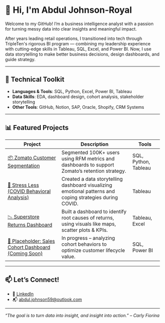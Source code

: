 # 👋 Hi, I'm Abdul Johnson-Royal

Welcome to my GitHub! I’m a business intelligence analyst with a passion for turning messy data into clear insights and meaningful impact.

After years leading retail operations, I transitioned into tech through TripleTen's rigorous BI program — combining my leadership experience with cutting-edge skills in Tableau, SQL, Excel, and Power BI. Now, I use data storytelling to make better business decisions, design dashboards, and guide strategy.

---

## 🧰 Technical Toolkit

- **Languages & Tools**: SQL, Python, Excel, Power BI, Tableau
- **Data Skills**: EDA, dashboard design, cohort analysis, stakeholder storytelling
- **Other Tools**: GitHub, Notion, SAP, Oracle, Shopify, CRM Systems

---

## 📊 Featured Projects

| Project | Description | Tools |
|--------|-------------|--------|
| [📦 Zomato Customer Segmentation](https://github.com/Ajohnsonroyal1) | Segmented 100K+ users using RFM metrics and dashboards to support Zomato’s retention strategy. | SQL, Python, Tableau |
| [🧠 Stress Less (COVID Behavioral Analysis)](https://github.com/Ajohnsonroyal1/AJ-STRESSLESS) | Created a data storytelling dashboard visualizing emotional patterns and coping strategies during COVID. | Tableau |
| [📉 Superstore Returns Dashboard](https://public.tableau.com/shared/JSCHFS2QK?:display_count=n&:origin=viz_share_link) | Built a dashboard to identify root causes of returns, using visuals like maps, scatter plots & KPIs. | Tableau, Excel |
| [🔄 Placeholder: Sales Cohort Dashboard (Coming Soon)]() | In progress – analyzing cohort behaviors to optimize customer lifecycle value. | SQL, Power BI |

---

## 📫 Let’s Connect!

- 💼 [LinkedIn](https://linkedin.com/in/abdul-johnson)
- 📬 abdul.johnson59@outlook.com

---

_“The goal is to turn data into insight, and insight into action.” – Carly Fiorina_
